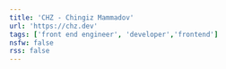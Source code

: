```yaml
---
title: 'CHZ - Chingiz Mammadov'
url: 'https://chz.dev'
tags: ['front end engineer', 'developer','frontend']
nsfw: false
rss: false
---
```

